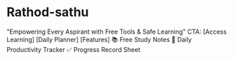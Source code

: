 # Rathod-sathu
"Empowering Every Aspirant with Free Tools &amp; Safe Learning" CTA: [Access Learning] [Daily Planner]  [Features] 📚 Free Study Notes   📅 Daily Productivity Tracker   ✅ Progress Record Sheet    
